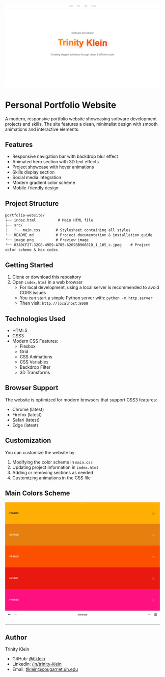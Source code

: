 
 ![alt text](image.png)

# Personal Portfolio Website

A modern, responsive portfolio website showcasing software development projects and skills. The site features a clean, minimalist design with smooth animations and interactive elements.

## Features

- Responsive navigation bar with backdrop blur effect
- Animated hero section with 3D text effects
- Project showcase with hover animations
- Skills display section
- Social media integration
- Modern gradient color scheme
- Mobile-friendly design

## Project Structure

```
portfolio-website/
├── index.html          # Main HTML file
├── src/
│   └── main.css       # Stylesheet containing all styles
└── README.md          # Project documentation & installation guide
└── image.png          # Preview image
└── 83A0CF27-32C8-49B9-A705-62098B96681D_1_105_c.jpeg    # Project color scheme & hex codes
```

## Getting Started

1. Clone or download this repository
2. Open `index.html` in a web browser
   - For local development, using a local server is recommended to avoid CORS issues
   - You can start a simple Python server with: `python -m http.server`
   - Then visit: `http://localhost:8000`

## Technologies Used

- HTML5
- CSS3
- Modern CSS Features:
  - Flexbox
  - Grid
  - CSS Animations
  - CSS Variables
  - Backdrop Filter
  - 3D Transforms

## Browser Support

The website is optimized for modern browsers that support CSS3 features:
- Chrome (latest)
- Firefox (latest)
- Safari (latest)
- Edge (latest)

## Customization

You can customize the website by:
1. Modifying the color scheme in `main.css`
2. Updating project information in `index.html`
3. Adding or removing sections as needed
4. Customizing animations in the CSS file


## Main Colors Scheme
 ![alt text](83A0CF27-32C8-49B9-A705-62098B96681D_1_105_c.jpeg)


---


## Author

Trinity Klein
- GitHub: [@tlklein](https://github.com/tlklein)
- LinkedIn: [/in/trinity-klein](https://linkedin.com/in/trinity-klein)
- Email: tlklein@cougarnet.uh.edu